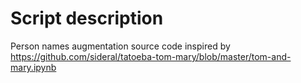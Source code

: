 # Script description

Person names augmentation source code inspired by https://github.com/sideral/tatoeba-tom-mary/blob/master/tom-and-mary.ipynb
